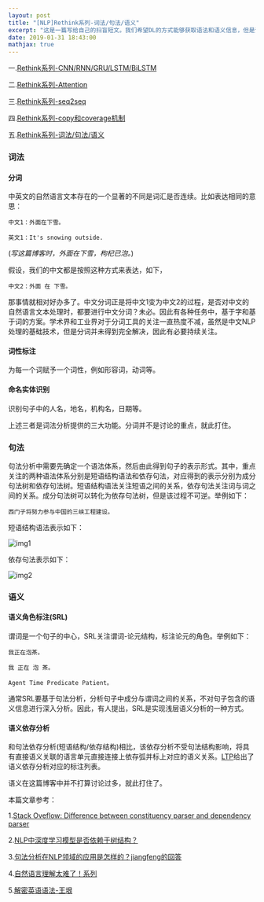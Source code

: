 ```yaml
---
layout: post
title: "[NLP]Rethink系列-词法/句法/语义"
excerpt: "这是一篇写给自己的扫盲短文。我们希望DL的方式能够获取语法和语义信息，但是评估的方式多是通过下游任务的性能，没有从过程上去分析是否确实获得了期望的语法和语义信息，个人对这种分析方式并不认同。直接对词法，句法和语义信息进行分析的技术作为NLP的底层技术，值得进一步探索和思考。"
date: 2019-01-31 18:43:00
mathjax: true
---
```


一.[Rethink系列-CNN/RNN/GRU/LSTM/BiLSTM](https://zhpmatrix.github.io/2019/01/27/NLP-rethinking-base-blocks/)

二.[Rethink系列-Attention](https://zhpmatrix.github.io/2019/01/27/NLP-rethinking-attention/)

三.[Rethink系列-seq2seq](https://zhpmatrix.github.io/2019/01/28/NLP-rethingking-seq2seq/)

四.[Rethink系列-copy和coverage机制](https://zhpmatrix.github.io/2019/01/29/NLP-rethinking-copy-and-coverage/)

五.[Rethink系列-词法/句法/语义](https://zhpmatrix.github.io/2019/01/31/NLP-rethinking-basic-techniques/)

### 词法

#### 分词

中英文的自然语言文本存在的一个显著的不同是词汇是否连续。比如表达相同的意思：

    中文1：外面在下雪。

    英文1：It's snowing outside.

(_写这篇博客时，外面在下雪，枸杞已泡。_)

假设，我们的中文都是按照这种方式来表达，如下，

    中文2：外面 在 下雪。

那事情就相对好办多了。中文分词正是将中文1变为中文2的过程，是否对中文的自然语言文本处理时，都要进行中文分词？未必。因此有各种任务中，基于字和基于词的方案。学术界和工业界对于分词工具的关注一直热度不减，虽然是中文NLP处理的基础技术，但是分词并未得到完全解决，因此有必要持续关注。

#### 词性标注

为每一个词赋予一个词性，例如形容词，动词等。

#### 命名实体识别

识别句子中的人名，地名，机构名，日期等。

上述三者是词法分析提供的三大功能。分词并不是讨论的重点，就此打住。

### 句法

句法分析中需要先确定一个语法体系，然后由此得到句子的表示形式。其中，重点关注的两种语法体系分别是短语结构语法和依存句法，对应得到的表示分别为成分句法树和依存句法树。短语结构语法关注短语之间的关系，依存句法关注词与词之间的关系。成分句法树可以转化为依存句法树，但是该过程不可逆。举例如下：

    西门子将努力参与中国的三峡工程建设。

短语结构语法表示如下：

![img1](http://wx2.sinaimg.cn/mw690/aba7d18bly1fzoz9oydzij20b20aewf0.jpg)

依存句法表示如下：

![img2](http://wx3.sinaimg.cn/mw690/aba7d18bly1fzoz9ti5qcj20hd0683zc.jpg)

### 语义

#### 语义角色标注(SRL)

谓词是一个句子的中心，SRL关注谓词-论元结构，标注论元的角色。举例如下：

    我正在泡茶。

    我 正在 泡 茶。

    Agent Time Predicate Patient。 

通常SRL要基于句法分析，分析句子中成分与谓词之间的关系，不对句子包含的语义信息进行深入分析。因此，有人提出，SRL是实现浅层语义分析的一种方式。

#### 语义依存分析

和句法依存分析(短语结构/依存结构)相比，该依存分析不受句法结构影响，将具有直接语义关联的语言单元直接连接上依存弧并标上对应的语义关系。[LTP](https://www.ltp-cloud.com/intro#sdp_how)给出了语义依存分析对应的标注列表。

语义在这篇博客中并不打算讨论过多，就此打住了。

本篇文章参考：

1.[Stack Oveflow: Difference between constituency parser and dependency parser](https://stackoverflow.com/questions/10401076/difference-between-constituency-parser-and-dependency-parser)

2.[NLP中深度学习模型是否依赖于树结构？](https://mp.weixin.qq.com/s?__biz=MzIxMjAzNDY5Mg==&mid=209300177&idx=1&sn=4d24467ee27da15ae05effaa0ded9332&scene=2&srcid=1015LyJAMxAtArMzdyKyIRHh&from=timeline&isappinstalled=0#rd)

3.[句法分析在NLP领域的应用是怎样的？jiangfeng的回答](https://www.zhihu.com/question/39034550/answer/79392998)

4.[自然语言理解太难了！系列](https://github.com/fighting41love/hardNLP)

5.[解密英语语法-王垠](https://blog.csdn.net/zhenyu5211314/article/details/85304247)















